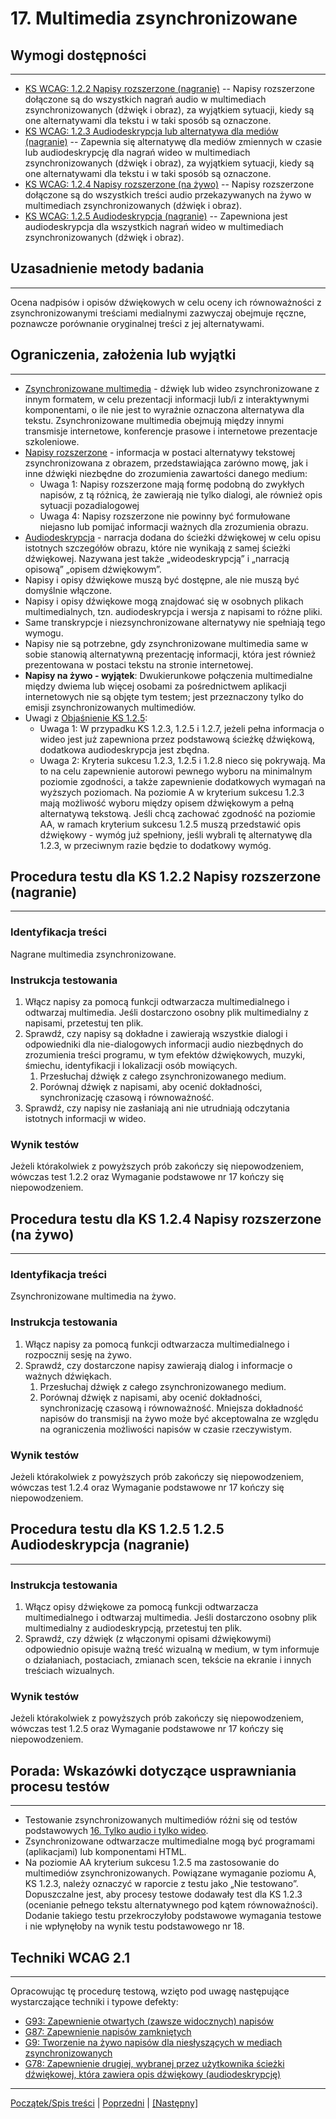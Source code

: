# 17. Multimedia zsynchronizowane 

## Wymogi dostępności
------------------------------
-   [KS WCAG: 1.2.2 Napisy rozszerzone (nagranie)](https://www.w3.org/TR/UNDERSTANDING-WCAG20/media-equiv-captions.html) -- Napisy rozszerzone dołączone są do wszystkich nagrań audio w multimediach zsynchronizowanych (dźwięk i obraz), za wyjątkiem sytuacji, kiedy są one alternatywami dla tekstu i w taki sposób są oznaczone.
-   [KS WCAG: 1.2.3 Audiodeskrypcja lub alternatywa dla mediów (nagranie)](https://www.w3.org/TR/UNDERSTANDING-WCAG20/media-equiv-audio-desc.html) -- Zapewnia się alternatywę dla mediów zmiennych w czasie lub audiodeskrypcję dla nagrań wideo w multimediach zsynchronizowanych (dźwięk i obraz), za wyjątkiem sytuacji, kiedy są one alternatywami dla tekstu i w taki sposób są oznaczone.
-   [KS WCAG: 1.2.4 Napisy rozszerzone (na żywo)](https://www.w3.org/TR/UNDERSTANDING-WCAG20/media-equiv-real-time-captions.html) -- Napisy rozszerzone dołączone są do wszystkich treści audio przekazywanych na żywo w multimediach zsynchronizowanych (dźwięk i obraz).
-   [KS WCAG: 1.2.5 Audiodeskrypcja (nagranie)](https://www.w3.org/TR/UNDERSTANDING-WCAG20/media-equiv-audio-desc-only.html) -- Zapewniona jest audiodeskrypcja dla wszystkich nagrań wideo w multimediach zsynchronizowanych (dźwięk i obraz).


## Uzasadnienie metody badania
------------------------------
Ocena nadpisów i opisów dźwiękowych w celu oceny ich równoważności z zsynchronizowanymi treściami medialnymi zazwyczaj obejmuje ręczne, poznawcze porównanie oryginalnej treści z jej alternatywami.

## Ograniczenia, założenia lub wyjątki
---------------------------------------
-   [Zsynchronizowane multimedia](https://www.w3.org/TR/UNDERSTANDING-WCAG20/media-equiv-captions.html#synchronizedmediadef) - dźwięk lub wideo zsynchronizowane z innym formatem, w celu prezentacji informacji lub/i z interaktywnymi komponentami, o ile nie jest to wyraźnie oznaczona alternatywa dla tekstu. Zsynchronizowane multimedia obejmują między innymi transmisje internetowe, konferencje prasowe i internetowe prezentacje szkoleniowe.
-   [Napisy rozszerzone](https://www.w3.org/TR/UNDERSTANDING-WCAG20/media-equiv-captions.html#captionsdef) - informacja w postaci alternatywy tekstowej zsynchronizowana z obrazem, przedstawiająca zarówno mowę, jak i inne dźwięki niezbędne do zrozumienia zawartości danego medium:
    -   Uwaga 1: Napisy rozszerzone mają formę podobną do zwykłych napisów, z tą różnicą, że zawierają nie tylko dialogi, ale również opis sytuacji pozadialogowej
    -   Uwaga 4: Napisy rozszerzone nie powinny być formułowane niejasno lub pomijać informacji ważnych dla zrozumienia obrazu.
-   [Audiodeskrypcja](https://www.w3.org/TR/UNDERSTANDING-WCAG20/media-equiv-audio-desc-only.html#audiodescdef) - narracja dodana do ścieżki dźwiękowej w celu opisu istotnych szczegółów obrazu, które nie wynikają z samej ścieżki dźwiękowej. Nazywana jest także „wideodeskrypcją” i „narracją opisową” „opisem dźwiękowym”.
-   Napisy i opisy dźwiękowe muszą być dostępne, ale nie muszą być domyślnie włączone.
-   Napisy i opisy dźwiękowe mogą znajdować się w osobnych plikach multimedialnych, tzn. audiodeskrypcja i wersja z napisami to różne pliki.
-   Same transkrypcje i niezsynchronizowane alternatywy nie spełniają tego wymogu.
-   Napisy nie są potrzebne, gdy zsynchronizowane multimedia same w sobie stanowią alternatywną prezentację informacji, która jest również prezentowana w postaci tekstu na stronie internetowej.
-   **Napisy na żywo - wyjątek**: Dwukierunkowe połączenia multimedialne między dwiema lub więcej osobami za pośrednictwem aplikacji internetowych nie są objęte tym testem; jest przeznaczony tylko do emisji zsynchronizowanych multimediów.
-   Uwagi z [Objaśnienie KS 1.2.5](https://www.w3.org/TR/UNDERSTANDING-WCAG20/media-equiv-audio-desc-only.html):
    -   Uwaga 1: W przypadku KS 1.2.3, 1.2.5 i 1.2.7, jeżeli pełna informacja o wideo jest już zapewniona przez podstawową ścieżkę dźwiękową, dodatkowa audiodeskrypcja jest zbędna.
    -   Uwaga 2: Kryteria sukcesu 1.2.3, 1.2.5 i 1.2.8 nieco się pokrywają. Ma to na celu zapewnienie autorowi pewnego wyboru na minimalnym poziomie zgodności, a także zapewnienie dodatkowych wymagań na wyższych poziomach. Na poziomie A w kryterium sukcesu 1.2.3  mają możliwość wyboru między opisem dźwiękowym a pełną alternatywą tekstową. Jeśli chcą zachować zgodność na poziomie AA, w ramach kryterium sukcesu 1.2.5 muszą przedstawić opis dźwiękowy - wymóg już spełniony, jeśli wybrali tę alternatywę dla 1.2.3, w przeciwnym razie będzie to dodatkowy wymóg.

## Procedura testu dla KS 1.2.2 Napisy rozszerzone (nagranie)
------------------------------
### Identyfikacja treści
Nagrane multimedia zsynchronizowane.

### Instrukcja testowania
1.  Włącz napisy za pomocą funkcji odtwarzacza multimedialnego i odtwarzaj multimedia. Jeśli dostarczono osobny plik multimedialny z napisami, przetestuj ten plik.
2.  Sprawdź, czy napisy są dokładne i zawierają wszystkie dialogi i odpowiedniki dla nie-dialogowych informacji audio niezbędnych do zrozumienia treści programu, w tym efektów dźwiękowych, muzyki, śmiechu, identyfikacji i lokalizacji osób mowiących.
    1.  Przesłuchaj dźwięk z całego zsynchronizowanego medium.
    2.  Porównaj dźwięk z napisami, aby ocenić dokładności, synchronizację czasową i równoważność.
3.  Sprawdź, czy napisy nie zasłaniają ani nie utrudniają odczytania istotnych informacji w wideo.

### Wynik testów
Jeżeli którakolwiek z powyższych prób zakończy się niepowodzeniem, wówczas test 1.2.2 oraz Wymaganie podstawowe nr 17 kończy się niepowodzeniem.

## Procedura testu dla KS 1.2.4 Napisy rozszerzone (na żywo)
------------------------------
### Identyfikacja treści
Zsynchronizowane multimedia na żywo.

### Instrukcja testowania
1.  Włącz napisy za pomocą funkcji odtwarzacza multimedialnego i rozpocznij sesję na żywo.
2.  Sprawdź, czy dostarczone napisy zawierają dialog i informacje o ważnych dźwiękach.
    1.  Przesłuchaj dźwięk z całego zsynchronizowanego medium.
    2.  Porównaj dźwięk z napisami, aby ocenić dokładności, synchronizację czasową i równoważność. Mniejsza dokładność napisów do transmisji na żywo może być akceptowalna ze względu na ograniczenia możliwości napisów w czasie rzeczywistym.

### Wynik testów
Jeżeli którakolwiek z powyższych prób zakończy się niepowodzeniem, wówczas test 1.2.4 oraz Wymaganie podstawowe nr 17 kończy się niepowodzeniem.

## Procedura testu dla KS 1.2.5 1.2.5 Audiodeskrypcja (nagranie)
------------------------------
### Instrukcja testowania
1.  Włącz opisy dźwiękowe za pomocą funkcji odtwarzacza multimedialnego i odtwarzaj multimedia. Jeśli dostarczono osobny plik multimedialny z audiodeskrypcją, przetestuj ten plik.
2.  Sprawdź, czy dźwięk (z włączonymi opisami dźwiękowymi) odpowiednio opisuje ważną treść wizualną w medium, w tym informuje o działaniach, postaciach, zmianach scen, tekście na ekranie i innych treściach wizualnych.

### Wynik testów
Jeżeli którakolwiek z powyższych prób zakończy się niepowodzeniem, wówczas test 1.2.5 oraz Wymaganie podstawowe nr 17 kończy się niepowodzeniem.

## Porada: Wskazówki dotyczące usprawniania procesu testów
------------------------------
-   Testowanie zsynchronizowanych multimediów różni się od testów podstawowych [16. Tylko audio i tylko wideo](16TylkoAudioTylkoWideo.md).
-   Zsynchronizowane odtwarzacze multimedialne mogą być programami (aplikacjami) lub komponentami HTML.
-   Na poziomie AA kryterium sukcesu 1.2.5 ma zastosowanie do multimediów zsynchronizowanych. Powiązane wymaganie poziomu A, KS 1.2.3, należy oznaczyć w raporcie z testu jako „Nie testowano”. Dopuszczalne jest, aby procesy testowe dodawały test dla KS 1.2.3 (ocenianie pełnego tekstu alternatywnego pod kątem równoważności). Dodanie takiego testu przekroczyłoby podstawowe wymagania testowe i nie wpłynęłoby na wynik testu podstawowego nr 18.

## Techniki WCAG 2.1
------------------------------
Opracowując tę procedurę testową, wzięto pod uwagę następujące wystarczające techniki i typowe defekty:
-   [G93: Zapewnienie otwartych (zawsze widocznych) napisów](http://www.w3.org/TR/WCAG20-TECHS/G93.html)
-   [G87: Zapewnienie napisów zamkniętych](http://www.w3.org/TR/WCAG20-TECHS/G87.html)
-   [G9: Tworzenie na żywo napisów dla niesłyszących w mediach zsynchronizowanych](http://www.w3.org/TR/WCAG20-TECHS/G9.html)
-   [G78: Zapewnienie drugiej, wybranej przez użytkownika ścieżki dźwiękowej, która zawiera opis dźwiękowy (audiodeskrypcję)](http://www.w3.org/TR/WCAG20-TECHS/G78.html)

----------------------------------------
[Początek/Spis treści](index.md) | [Poprzedni](16TylkoAudioTylkoWideo.md) | [[Następny]](18ArkuszeStylow.md)
